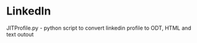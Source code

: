 LinkedIn
====

JITProfile.py -	python script to convert linkedin profile to ODT,
		HTML and text outout
